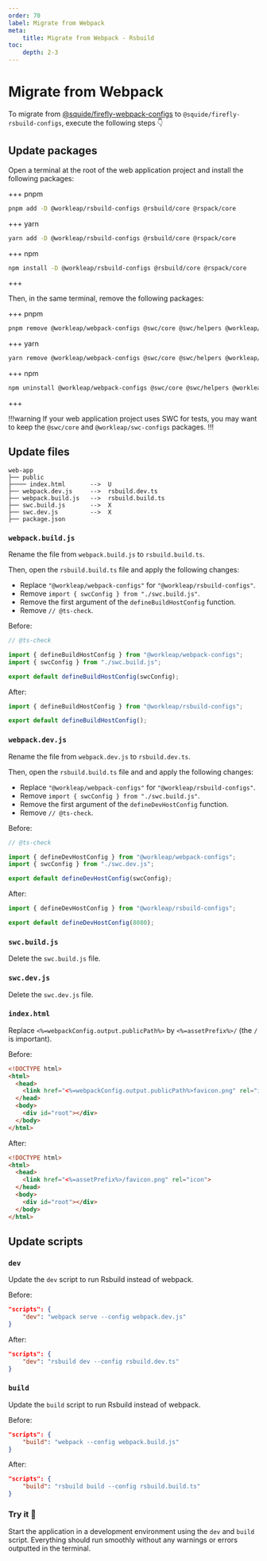 ```yaml
---
order: 70
label: Migrate from Webpack
meta:
    title: Migrate from Webpack - Rsbuild
toc:
    depth: 2-3
---
```


# Migrate from Webpack

To migrate from [@squide/firefly-webpack-configs](https://www.npmjs.com/package/@squide/firefly-webpack-configs) to `@squide/firefly-rsbuild-configs`, execute the following steps :point_down:

## Update packages

Open a terminal at the root of the web application project and install the following packages:

+++ pnpm
```bash
pnpm add -D @workleap/rsbuild-configs @rsbuild/core @rspack/core
```
+++ yarn
```bash
yarn add -D @workleap/rsbuild-configs @rsbuild/core @rspack/core
```
+++ npm
```bash
npm install -D @workleap/rsbuild-configs @rsbuild/core @rspack/core
```
+++

Then, in the same terminal, remove the following packages:

+++ pnpm
```bash
pnpm remove @workleap/webpack-configs @swc/core @swc/helpers @workleap/swc-configs webpack webpack-cli webpack-dev-server
```
+++ yarn
```bash
yarn remove @workleap/webpack-configs @swc/core @swc/helpers @workleap/swc-configs webpack webpack-cli webpack-dev-server
```
+++ npm
```bash
npm uninstall @workleap/webpack-configs @swc/core @swc/helpers @workleap/swc-configs webpack webpack-cli webpack-dev-server
```
+++

!!!warning
If your web application project uses SWC for tests, you may want to keep the `@swc/core` and `@workleap/swc-configs` packages.
!!!

## Update files

```
web-app
├── public
├──── index.html       -->  U
├── webpack.dev.js     -->  rsbuild.dev.ts
├── webpack.build.js   -->  rsbuild.build.ts
├── swc.build.js       -->  X
├── swc.dev.js         -->  X
├── package.json
```

### `webpack.build.js`

Rename the file from `webpack.build.js` to `rsbuild.build.ts`.

Then, open the `rsbuild.build.ts` file and apply the following changes:

- Replace `"@workleap/webpack-configs"` for `"@workleap/rsbuild-configs"`.
- Remove `import { swcConfig } from "./swc.build.js"`.
- Remove the first argument of the `defineBuildHostConfig` function.
- Remove `// @ts-check`.

Before:

```js webpack.build.js
// @ts-check

import { defineBuildHostConfig } from "@workleap/webpack-configs";
import { swcConfig } from "./swc.build.js";

export default defineBuildHostConfig(swcConfig);
```

After:

```ts rsbuild.build.ts
import { defineBuildHostConfig } from "@workleap/rsbuild-configs";

export default defineBuildHostConfig();
```

### `webpack.dev.js`

Rename the file from `webpack.dev.js` to `rsbuild.dev.ts`.

Then, open the `rsbuild.build.ts` file and and apply the following changes:

- Replace `"@workleap/webpack-configs"` for `"@workleap/rsbuild-configs"`.
- Remove `import { swcConfig } from "./swc.build.js"`.
- Remove the first argument of the `defineDevHostConfig` function.
- Remove `// @ts-check`.

Before:

```js webpack.dev.js
// @ts-check

import { defineDevHostConfig } from "@workleap/webpack-configs";
import { swcConfig } from "./swc.dev.js";

export default defineDevHostConfig(swcConfig);
```

After:

```ts rsbuild.dev.ts
import { defineDevHostConfig } from "@workleap/rsbuild-configs";

export default defineDevHostConfig(8080);
```

### `swc.build.js`

Delete the `swc.build.js` file.

### `swc.dev.js`

Delete the `swc.dev.js` file.

### `index.html`

Replace `<%=webpackConfig.output.publicPath%>` by `<%=assetPrefix%>/` (the `/` is important).

Before:

```html public/index.html
<!DOCTYPE html>
<html>
  <head>
    <link href="<%=webpackConfig.output.publicPath%>favicon.png" rel="icon">
  </head>
  <body>
    <div id="root"></div>
  </body>
</html>
```

After:

```html public/index.html
<!DOCTYPE html>
<html>
  <head>
    <link href="<%=assetPrefix%>/favicon.png" rel="icon">
  </head>
  <body>
    <div id="root"></div>
  </body>
</html>
```

## Update scripts

### `dev`

Update the `dev` script to run Rsbuild instead of webpack.

Before:

```json package.json
"scripts": {
    "dev": "webpack serve --config webpack.dev.js"
}
```

After:

```json package.json
"scripts": {
    "dev": "rsbuild dev --config rsbuild.dev.ts"
}
```

### `build`

Update the `build` script to run Rsbuild instead of webpack.

Before:

```json package.json
"scripts": {
    "build": "webpack --config webpack.build.js"
}
```

After:

```json package.json
"scripts": {
    "build": "rsbuild build --config rsbuild.build.ts"
}
```

### Try it :rocket:

Start the application in a development environment using the `dev` and `build` script. Everything should run smoothly without any warnings or errors outputted in the terminal.
